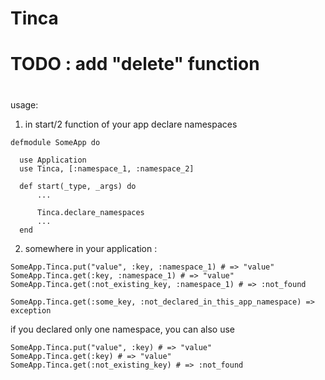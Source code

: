 Tinca
=====


#
#	TODO : add "delete" function
#

usage:

1) in start/2 function of your app declare namespaces
```
defmodule SomeApp do

  use Application
  use Tinca, [:namespace_1, :namespace_2]

  def start(_type, _args) do
	  ...

	  Tinca.declare_namespaces
	  ...
  end
```
2) somewhere in your application :
```
SomeApp.Tinca.put("value", :key, :namespace_1) # => "value"
SomeApp.Tinca.get(:key, :namespace_1) # => "value"
SomeApp.Tinca.get(:not_existing_key, :namespace_1) # => :not_found

SomeApp.Tinca.get(:some_key, :not_declared_in_this_app_namespace) => exception
```
if you declared only one namespace, you can also use
```
SomeApp.Tinca.put("value", :key) # => "value"
SomeApp.Tinca.get(:key) # => "value"
SomeApp.Tinca.get(:not_existing_key) # => :not_found
```